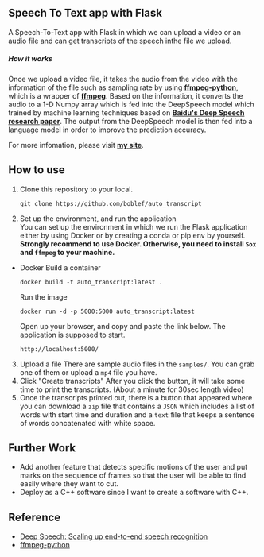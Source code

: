 ## Speech To Text app with Flask

A Speech-To-Text app with Flask in which we can upload a video or an audio file and can get transcripts of the speech inthe file we upload.

##### How it works

Once we upload a video file, it takes the audio from the video with the information of the file such as sampling rate by using <strong><a href="https://kkroening.github.io/ffmpeg-python/" target="_blank">ffmpeg-python</a></strong>, which is a wrapper of <strong><a href="https://ffmpeg.org/ffmpeg.html" target="_blank">ffmpeg</a></strong>.
Based on the information, it converts the audio to a 1-D Numpy array which is fed into the DeepSpeech model which trained by machine learning
techniques based on <strong><a href="https://arxiv.org/abs/1412.5567" target="_blank">Baidu's Deep Speech research paper</a></strong>.
The output from the DeepSpeech model is then fed into a language model in order to improve the prediction accuracy.

For more infomation, please visit <strong><a href="https://boblef.github.io/" target="_blank">my site</a></strong></strong>.

## How to use

1. Clone this repository to your local.

   ```
   git clone https://github.com/boblef/auto_transcript
   ```

2. Set up the environment, and run the application<br>
   You can set up the environment in which we run the Flask application either by using Docker or by creating a conda or pip env by yourself.
   <strong>Strongly recommend to use Docker. Otherwise, you need to install `Sox` and `ffmpeg` to your machine.</strong>

- Docker
  Build a container
  ```
  docker build -t auto_transcript:latest .
  ```
  Run the image
  ```
  docker run -d -p 5000:5000 auto_transcript:latest
  ```
  Open up your browser, and copy and paste the link below. The application is supposed to start.
  ```
  http://localhost:5000/
  ```

3. Upload a file
   There are sample audio files in the `samples/`. You can grab one of them or upload a `mp4` file you have.
   <br>
4. Click "Create transcripts"
   After you click the button, it will take some time to print the transcripts. (About a minute for 30sec length video)
   <br>
5. Once the transcripts printed out, there is a button that appeared where you can download a `zip` file that contains a `JSON` which includes a list of words with start time and duration and a `text` file that keeps a sentence of words concatenated with white space.

## Further Work

- Add another feature that detects specific motions of the user and put marks on the sequence of frames so that the user will be able to find easily where they want to cut.
- Deploy as a C++ software since I want to create a software with C++.

## Reference

- [Deep Speech: Scaling up end-to-end speech recognition](https://arxiv.org/abs/1412.5567)
- [ffmpeg-python](https://kkroening.github.io/ffmpeg-python/)
